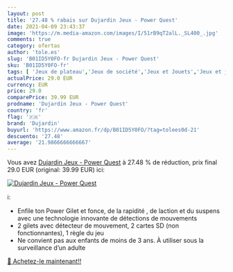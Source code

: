 ```yaml
---
layout: post
title: '27.48 % rabais sur Dujardin Jeux - Power Quest'
date: 2021-04-09 23:43:37
image: 'https://m.media-amazon.com/images/I/51rB9qT2alL._SL400_.jpg'
comments: true
category: ofertas
author: 'tole.es'
slug: 'B01ID5Y0FO-fr Dujardin Jeux - Power Quest'
sku: 'B01ID5Y0FO-fr'
tags: [ 'Jeux de plateau','Jeux de société','Jeux et Jouets','Jeux et jouets','dujardin', ]
actualPrice: 29.0 EUR
currency: EUR
price: 29.0
comparePrice: 39.99 EUR
prodname: 'Dujardin Jeux - Power Quest'
country: 'fr'
flag: '🇫🇷'
brand: 'Dujardin'
buyurl: 'https://www.amazon.fr/dp/B01ID5Y0FO/?tag=tolees0d-21'
descuento: '27.48'
average: '21.9866666666667'
---
```


Vous avez [Dujardin Jeux - Power Quest](https://www.amazon.fr/dp/B01ID5Y0FO/?tag=tolees0d-21)  à  27.48 % de réduction, prix final  29.0 EUR (original: 39.99 EUR) ici:

[![Dujardin Jeux - Power Quest](https://m.media-amazon.com/images/I/51rB9qT2alL._SL400_.jpg)](https://www.amazon.fr/dp/B01ID5Y0FO/?tag=tolees0d-21)

ℹ️:

- Enfile ton Power Gilet et fonce, de la rapidité , de laction et du suspens avec une technologie innovante de détections de mouvements
- 2 gilets avec détecteur de mouvement, 2 cartes SD (non fonctionnantes), 1 règle du jeu
- Ne convient pas aux enfants de moins de 3 ans. À utiliser sous la surveillance d’un adulte

[🛒 Achetez-le maintenant!!](https://www.amazon.fr/dp/B01ID5Y0FO/?tag=tolees0d-21)
